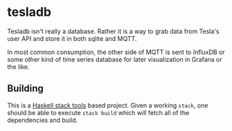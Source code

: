 # tesladb

Tesladb isn't really a database.  Rather it is a way to grab data from
Tesla's user API and store it in both sqlite and MQTT.

In most common consumption, the other side of MQTT is sent to InfluxDB
or some other kind of time series database for later visualization in
Grafana or the like.

## Building

This is a [Haskell stack tools](https://docs.haskellstack.org/) based
project.  Given a working `stack`, one should be able to execute
`stack build` which will fetch all of the dependencies and build.
